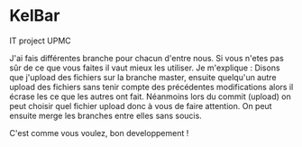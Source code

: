 KelBar
======

IT project UPMC


J'ai fais différentes branche pour chacun d'entre nous.
Si vous n'etes pas sûr de ce que vous faites il vaut mieux les utiliser.
Je m'explique : 
	Disons que j'upload des fichiers sur la branche master, ensuite quelqu'un autre upload des fichiers sans tenir compte des précédentes modifications alors il écrase les ce que les autres ont fait.
	Néanmoins lors du commit (upload) on peut choisir quel fichier upload donc à vous de faire attention.
	On peut ensuite merge les branches entre elles sans soucis.

C'est comme vous voulez, bon developpement !